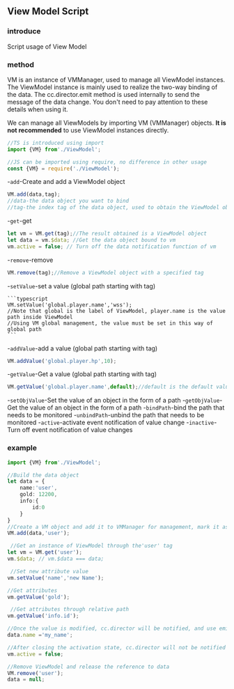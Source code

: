 ## View Model Script

### introduce 

Script usage of View Model

### method

VM is an instance of VMManager, used to manage all ViewModel instances. The ViewModel instance is mainly used to realize the two-way binding of the data. The cc.director.emit method is used internally to send the message of the data change. You don't need to pay attention to these details when using it.

We can manage all ViewModels by importing VM (VMManager) objects. **It is not recommended** to use ViewModel instances directly.

```typescript
//TS is introduced using import
import {VM} from'./ViewModel';

//JS can be imported using require, no difference in other usage
const {VM} = require('./ViewModel');
```

-`add`-Create and add a ViewModel object

  ``` typescript
  VM.add(data,tag);
  //data-the data object you want to bind
  //tag-the index tag of the data object, used to obtain the ViewModel object later
  ```

-`get`-get

  ```typescript
  let vm = VM.get(tag);//The result obtained is a ViewModel object
  let data = vm.$data; //Get the data object bound to vm
  vm.active = false; // Turn off the data notification function of vm
  ```

-`remove`-remove

  ```typescript
  VM.remove(tag);//Remove a ViewModel object with a specified tag
  ```
-`setValue`-set a value (global path starting with tag)

    ```typescript
    VM.setValue('global.player.name','wss');
    //Note that global is the label of ViewModel, player.name is the value path inside ViewModel
    //Using VM global management, the value must be set in this way of global path
    ```
-`addValue`-add a value (global path starting with tag)

  ```typescript
  VM.addValue('global.player.hp',10);
  ```

-`getValue`-Get a value (global path starting with tag)

  ```typescript
  VM.getValue('global.player.name',default);//default is the default value
  ```

-`setObjValue`-Set the value of an object in the form of a path
-`getObjValue`-Get the value of an object in the form of a path
-`bindPath`-bind the path that needs to be monitored
-`unbindPath`-unbind the path that needs to be monitored
-`active`-activate event notification of value change
-`inactive`-Turn off event notification of value changes

### example

```typescript
import {VM} from'./ViewModel';

//Build the data object
let data = {
    name:'user',
    gold: 12200,
    info:{
        id:0
    }
}
//Create a VM object and add it to VMManager for management, mark it as a'user' tag
VM.add(data,'user');

 //Get an instance of ViewModel through the'user' tag
let vm = VM.get('user');
vm.$data; // vm.$data === data;

 //Set new attribute value
vm.setValue('name','new Name');

//Get attributes
vm.getValue('gold');

 //Get attributes through relative path
vm.getValue('info.id');

//Once the value is modified, cc.director will be notified, and use emit to send a message
data.name ='my_name';

//After closing the activation state, cc.director will not be notified to pass information
vm.active = false;

//Remove ViewModel and release the reference to data
VM.remove('user');
data = null;
```
